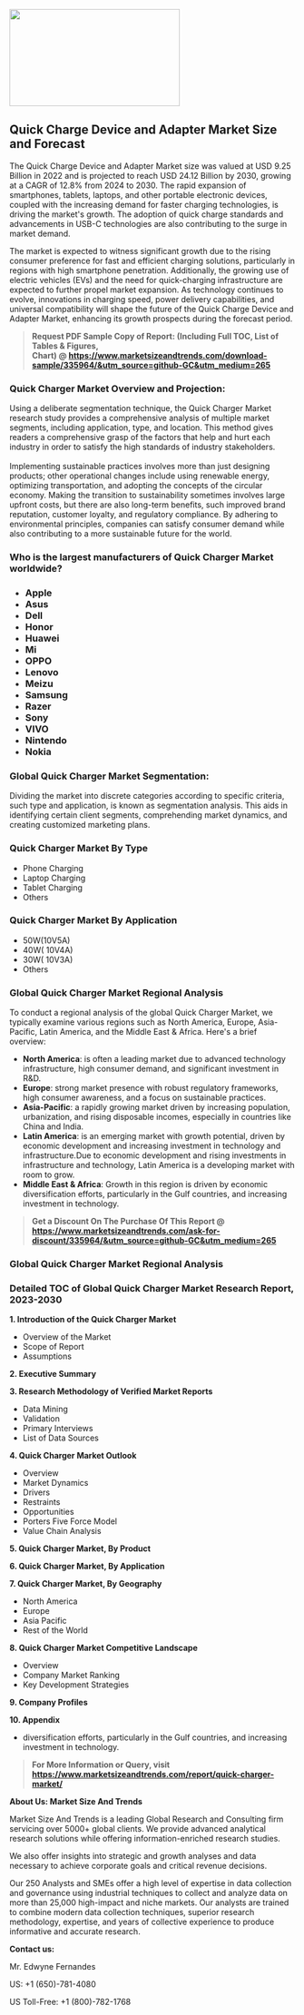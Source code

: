 <p><img class="alignnone size-medium wp-image-20088" src="https://ffe5etoiles.com/wp-content/uploads/2024/12/MST1-300x171.png" alt="" width="300" height="171" /></p><h2>Quick Charge Device and Adapter Market Size and Forecast</h2><p>The Quick Charge Device and Adapter Market size was valued at USD 9.25 Billion in 2022 and is projected to reach USD 24.12 Billion by 2030, growing at a CAGR of 12.8% from 2024 to 2030. The rapid expansion of smartphones, tablets, laptops, and other portable electronic devices, coupled with the increasing demand for faster charging technologies, is driving the market's growth. The adoption of quick charge standards and advancements in USB-C technologies are also contributing to the surge in market demand.</p><p>The market is expected to witness significant growth due to the rising consumer preference for fast and efficient charging solutions, particularly in regions with high smartphone penetration. Additionally, the growing use of electric vehicles (EVs) and the need for quick-charging infrastructure are expected to further propel market expansion. As technology continues to evolve, innovations in charging speed, power delivery capabilities, and universal compatibility will shape the future of the Quick Charge Device and Adapter Market, enhancing its growth prospects during the forecast period.</p></p><blockquote id="" class=""><strong>Request PDF Sample Copy of Report: (Including Full TOC, List of Tables &amp; Figures, Chart)&nbsp;@&nbsp;<strong><a href="https://www.marketsizeandtrends.com/download-sample/335964/&utm_source=github-GC&utm_medium=265" target="_blank">https://www.marketsizeandtrends.com/download-sample/335964/&utm_source=github-GC&utm_medium=265</a></strong></strong></blockquote><h3 id="" class="">Quick Charger Market&nbsp;Overview and Projection:</h3><p id="" class="">Using a deliberate segmentation technique, the Quick Charger Market research study provides a comprehensive analysis of multiple market segments, including application, type, and location. This method gives readers a comprehensive grasp of the factors that help and hurt each industry in order to satisfy the high standards of industry stakeholders. <br /> <br />Implementing sustainable practices involves more than just designing products; other operational changes include using renewable energy, optimizing transportation, and adopting the concepts of the circular economy. Making the transition to sustainability sometimes involves large upfront costs, but there are also long-term benefits, such improved brand reputation, customer loyalty, and regulatory compliance. By adhering to environmental principles, companies can satisfy consumer demand while also contributing to a more sustainable future for the world.</p><h3 id="" class="">Who is the largest manufacturers of&nbsp;Quick Charger Market worldwide?</h3><h3 class=""><p><ul><li>Apple </li><li> Asus </li><li> Dell </li><li> Honor </li><li> Huawei </li><li> Mi </li><li> OPPO </li><li> Lenovo </li><li> Meizu </li><li> Samsung </li><li> Razer </li><li> Sony </li><li> VIVO </li><li> Nintendo </li><li> Nokia</li></ul></p></h3><h3 id="" class="">Global&nbsp;Quick Charger Market Segmentation:</h3><p id="" class="">Dividing the market into discrete categories according to specific criteria, such type and application, is known as segmentation analysis. This aids in identifying certain client segments, comprehending market dynamics, and creating customized marketing plans.</p><h3 id="" class="">Quick Charger Market&nbsp;By Type</h3><p><p><ul><li>Phone Charging</li><li> Laptop Charging</li><li> Tablet Charging</li><li> Others</p></li></ul></p></p><h3 id="" class="">Quick Charger Market&nbsp;By Application</h3><p class=""><p><ul><li>50W(10V5A)</li><li> 40W( 10V4A)</li><li> 30W( 10V3A)</li><li> Others</li></ul></p></p><h3 id="" class="">Global Quick Charger Market Regional Analysis</h3><p id="" class="">To conduct a regional analysis of the global Quick Charger Market, we typically examine various regions such as North America, Europe, Asia-Pacific, Latin America, and the Middle East &amp; Africa. Here's a brief overview:</p><ul><li><strong>North America</strong>: is often a leading market due to advanced technology infrastructure, high consumer demand, and significant investment in R&amp;D.</li><li><strong>Europe</strong>: strong market presence with robust regulatory frameworks, high consumer awareness, and a focus on sustainable practices.</li><li><strong>Asia-Pacific</strong>: a rapidly growing market driven by increasing population, urbanization, and rising disposable incomes, especially in countries like China and India.</li><li><strong>Latin America</strong>: is an emerging market with growth potential, driven by economic development and increasing investment in technology and infrastructure.Due to economic development and rising investments in infrastructure and technology, Latin America is a developing market with room to grow.</li><li><strong>Middle East &amp; Africa</strong>: Growth in this region is driven by economic diversification efforts, particularly in the Gulf countries, and increasing investment in technology.</li></ul><blockquote id="" class=""><strong>Get a Discount On The Purchase Of This Report @ <strong><a href="https://www.marketsizeandtrends.com/ask-for-discount/335964/&utm_source=github-GC&utm_medium=265" target="_blank">https://www.marketsizeandtrends.com/ask-for-discount/335964/&utm_source=github-GC&utm_medium=265</a></strong></strong></blockquote><h3 id="" class="">Global Quick Charger Market Regional Analysis</h3><h3 id="" class="">Detailed TOC of Global Quick Charger Market Research Report, 2023-2030</h3><p id="" class=""><strong>1. Introduction of the Quick Charger Market</strong></p><ul><li>Overview of the Market</li><li>Scope of Report</li><li>Assumptions</li></ul><p id="" class=""><strong>2. Executive Summary</strong></p><p id="" class=""><strong>3. Research Methodology of Verified Market Reports</strong></p><ul><li>Data Mining</li><li>Validation</li><li>Primary Interviews</li><li>List of Data Sources</li></ul><p id="" class=""><strong>4. Quick Charger Market Outlook</strong></p><ul><li>Overview</li><li>Market Dynamics</li><li>Drivers</li><li>Restraints</li><li>Opportunities</li><li>Porters Five Force Model</li><li>Value Chain Analysis</li></ul><p id="" class=""><strong>5. Quick Charger Market, By Product</strong></p><p id="" class=""><strong>6. Quick Charger Market, By Application</strong></p><p id="" class=""><strong>7. Quick Charger Market, By Geography</strong></p><ul><li>North America</li><li>Europe</li><li>Asia Pacific</li><li>Rest of the World</li></ul><p id="" class=""><strong>8. Quick Charger Market Competitive Landscape</strong></p><ul><li>Overview</li><li>Company Market Ranking</li><li>Key Development Strategies</li></ul><p id="" class=""><strong>9. Company Profiles</strong></p><p id="" class=""><strong>10. Appendix</strong></p><ul><li>diversification efforts, particularly in the Gulf countries, and increasing investment in technology.</li></ul><blockquote id="" class=""><strong>For More Information or Query, visit <strong><strong><a href="https://www.marketsizeandtrends.com/report/quick-charger-market/" target="_blank">https://www.marketsizeandtrends.com/report/quick-charger-market/</a></strong></strong></strong></blockquote><p id="" class=""><strong>About Us: Market Size And Trends</strong></p><p id="" class="">Market Size And Trends is a leading Global Research and Consulting firm servicing over 5000+ global clients. We provide advanced analytical research solutions while offering information-enriched research studies.</p><p id="" class="">We also offer insights into strategic and growth analyses and data necessary to achieve corporate goals and critical revenue decisions.</p><p id="" class="">Our 250 Analysts and SMEs offer a high level of expertise in data collection and governance using industrial techniques to collect and analyze data on more than 25,000 high-impact and niche markets. Our analysts are trained to combine modern data collection techniques, superior research methodology, expertise, and years of collective experience to produce informative and accurate research.</p><p id="" class=""><strong>Contact us:</strong></p><p id="" class="">Mr. Edwyne Fernandes</p><p id="" class="">US: +1 (650)-781-4080</p><p id="" class="">US Toll-Free: +1 (800)-782-1768</p>
